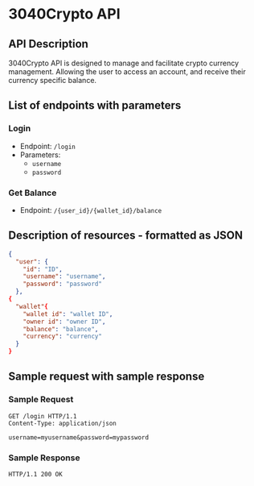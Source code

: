 # 3040Crypto API

## API Description

3040Crypto API is designed to manage and facilitate crypto currency management. Allowing the user to access an account, and receive their currency specific balance.

## List of endpoints with parameters

### Login

- Endpoint: `/login`
- Parameters:
  - `username`
  - `password`

### Get Balance

- Endpoint: `/{user_id}/{wallet_id}/balance`

## Description of resources - formatted as JSON

```JSON
{
  "user": {
    "id": "ID",
    "username": "username",
    "password": "password"
  },
{
  "wallet"{
    "wallet id": "wallet ID",
    "owner id": "owner ID",
    "balance": "balance",
    "currency": "currency"
  }
}
```

## Sample request with sample response

### Sample Request

```http
GET /login HTTP/1.1
Content-Type: application/json

username=myusername&password=mypassword
```

### Sample Response

```http
HTTP/1.1 200 OK
```
